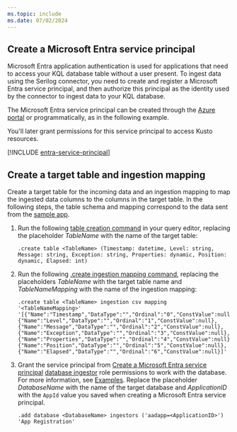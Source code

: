 ```yaml
---
ms.topic: include
ms.date: 07/02/2024
---
```


<a name='create-an-azure-ad-app-registration'></a>

## Create a Microsoft Entra service principal

Microsoft Entra application authentication is used for applications that need to access your KQL database table without a user present. To ingest data using the Serilog connector, you need to create and register a Microsoft Entra service principal, and then authorize this principal as the identity used by the connector to ingest data to your KQL database.

The Microsoft Entra service principal can be created through the [Azure portal](/azure/active-directory/develop/howto-create-service-principal-portal) or programmatically, as in the following example.

You'll later grant permissions for this service principal to access Kusto resources.
<a name='grant-the-azure-ad-app-permissions'></a>

[!INCLUDE [entra-service-principal](../entra-service-principal.md)]

## Create a target table and ingestion mapping

Create a target table for the incoming data and an ingestion mapping to map the ingested data columns to the columns in the target table. In the following steps, the table schema and mapping correspond to the data sent from the [sample app](#run-the-sample-app).

1. Run the following [table creation command](/azure/data-explorer/kusto/management/create-table-command) in your query editor, replacing the placeholder *TableName* with the name of the target table:

    ```kusto
    .create table <TableName> (Timestamp: datetime, Level: string, Message: string, Exception: string, Properties: dynamic, Position: dynamic, Elapsed: int)
    ```

1. Run the following [.create ingestion mapping command](/azure/data-explorer/kusto/management/create-ingestion-mapping-command), replacing the placeholders *TableName* with the target table name and *TableNameMapping* with the name of the ingestion mapping:

    ```kusto
    .create table <TableName> ingestion csv mapping '<TableNameMapping>' '[{"Name":"Timestamp","DataType":"","Ordinal":"0","ConstValue":null},{"Name":"Level","DataType":"","Ordinal":"1","ConstValue":null},{"Name":"Message","DataType":"","Ordinal":"2","ConstValue":null},{"Name":"Exception","DataType":"","Ordinal":"3","ConstValue":null},{"Name":"Properties","DataType":"","Ordinal":"4","ConstValue":null},{"Name":"Position","DataType":"","Ordinal":"5","ConstValue":null},{"Name":"Elapsed","DataType":"","Ordinal":"6","ConstValue":null}]'
    ```

1. Grant the service principal from [Create a Microsoft Entra service principal](#create-a-microsoft-entra-service-principal) [database ingestor](/azure/data-explorer/kusto/access-control/role-based-access-control) role permissions to work with the database. For more information, see [Examples](/azure/data-explorer/kusto/management/manage-database-security-roles). Replace the placeholder *DatabaseName* with the name of the target database and *ApplicationID* with the `AppId` value you saved when creating a Microsoft Entra service principal.

    ```kusto
    .add database <DatabaseName> ingestors ('aadapp=<ApplicationID>') 'App Registration'
    ```

